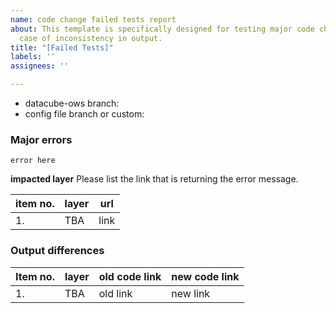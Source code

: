 ```yaml
---
name: code change failed tests report
about: This template is specifically designed for testing major code changes in the
  case of inconsistency in output.
title: "[Failed Tests]"
labels: ''
assignees: ''

---
```


* datacube-ows branch:
* config file branch or custom:

### Major errors

```
error here
```
**impacted layer**
Please list the link that is returning the error message.

| item no. | layer | url |
| --------- | ----- | --- |
|  1.          | TBA  | link |

### Output differences


| Item no. | layer        | old code link           | new code link  |
|  ------ | ------------- |:-------------|:-----|
| 1.  | TBA   | old link | new link |
